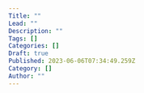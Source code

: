 ```yaml
---
Title: ""
Lead: ""
Description: ""
Tags: []
Categories: []
Draft: true
Published: 2023-06-06T07:34:49.259Z
Category: []
Author: ""
---
```

